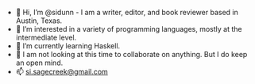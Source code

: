- 👋 Hi, I’m @sidunn - I am a writer, editor, and book reviewer based in Austin, Texas.
- 👀 I’m interested in a variety of programming languages, mostly at the intermediate level. 
- 🌱 I’m currently learning Haskell.
- 💞️ I am not looking at this time to collaborate on anything. But I do keep an open mind.
- 📫 si.sagecreek@gmail.com

<!---
sidunn/sidunn is a ✨ special ✨ repository because its `README.md` (this file) appears on your GitHub profile.
You can click the Preview link to take a look at your changes.
--->
